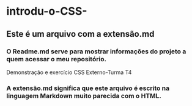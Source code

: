 # introdu-o-CSS-
## Este é um arquivo com a extensão.md
### O Readme.md serve para mostrar informações do projeto a quem acessar o meu repositório. 



Demonstração e exercício CSS Externo-Turma T4

### A extensão.md significa que este arquivo é escrito na linguagem Markdown muito parecida com o HTML. 